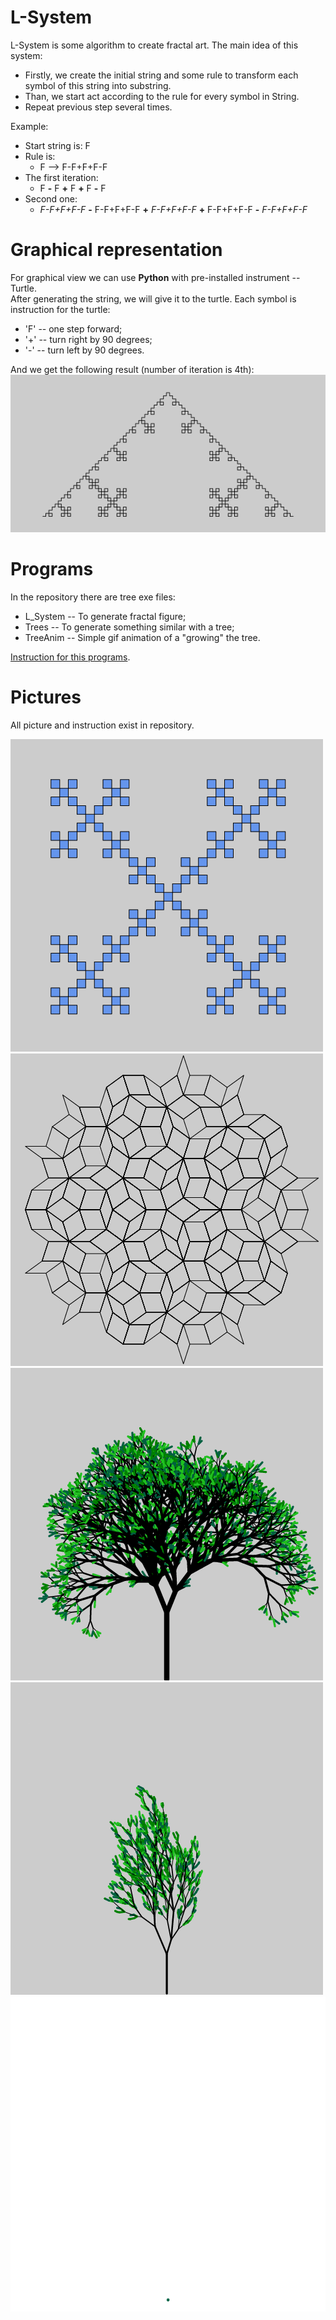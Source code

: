 # L-System

L-System is some algorithm to create fractal art.
The main idea of this system:
- Firstly, we create the initial string
and some rule to transform each symbol of this string into substring.
- Than, we start act according to the rule for every symbol in String.
- Repeat previous step several times.

Example:
* Start string is: F
* Rule is:
  * F  -->  F-F+F+F-F
* The first iteration:
  * F __-__ F __+__ F __+__ F __-__ F
* Second one:
  * *F-F+F+F-F* __-__ F-F+F+F-F __+__ *F-F+F+F-F*
  __+__ F-F+F+F-F __-__ *F-F+F+F-F*

# Graphical representation

For graphical view we can use **Python** with pre-installed instrument -- Turtle.
</br>After generating the string, we will give it to the turtle. Each symbol is instruction for the turtle:
* 'F' -- one step forward;
* '+' -- turn right by 90 degrees;
* '-' -- turn left by 90 degrees.

And we get the following result (number of iteration is 4th):
</br>![Pic](/For_Git/1.png)

# Programs

In the repository there are tree exe files:
* L_System -- To generate fractal figure;
* Trees -- To generate something similar with a tree;
* TreeAnim -- Simple gif animation of a "growing" the tree.

[Instruction for this programs](/Instruction.md).

# Pictures

All picture and instruction exist in repository.

![Pic](/For_Git/2.png)
![Pic](/For_Git/3.png)
![Pic](/For_Git/4.png)
![Pic](/For_Git/5.png)
![Pic](Pictures/Trees_(animated)/TreeAnim3.gif)
